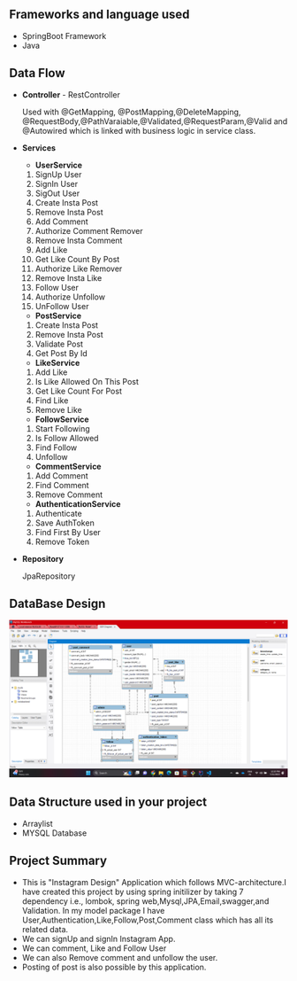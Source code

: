 ## **Frameworks and language used**
* SpringBoot Framework
* Java
## **Data Flow**
* **Controller** - RestController
  
  Used with @GetMapping, @PostMapping,@DeleteMapping, @RequestBody,@PathVaraiable,@Validated,@RequestParam,@Valid and @Autowired which is linked with business logic in service class.

* **Services**

  * **UserService**

   1. SignUp User
   2. SignIn User
   3. SigOut User
   4. Create Insta Post
   5. Remove Insta Post
   6. Add Comment
   7. Authorize Comment Remover
   8. Remove Insta Comment
   9. Add Like
   10. Get Like Count By Post
   11. Authorize Like Remover
   12. Remove Insta Like
   13. Follow User
   14. Authorize Unfollow
   15. UnFollow User

  * **PostService**

   1. Create Insta Post
   2. Remove Insta Post
   3. Validate Post
   4. Get Post By Id

  * **LikeService**

   1. Add Like
   2. Is Like Allowed On This Post
   3. Get Like Count For Post
   4. Find Like
   5. Remove Like

   * **FollowService**

   1. Start Following
   2. Is Follow Allowed
   3. Find Follow
   4. Unfollow

   * **CommentService**

   1. Add Comment
   2. Find Comment
   3. Remove Comment

   * **AuthenticationService**

   1. Authenticate
   2. Save AuthToken
   3. Find First By User
   4. Remove Token

   

* **Repository**

  JpaRepository

## **DataBase Design**

![DataBase Design](EER-InstaDesign.png)

## **Data Structure used in your project**
* Arraylist
* MYSQL Database
## **Project Summary**

* This is "Instagram Design" Application which follows MVC-architecture.I have created this project by using spring initilizer by taking 7 dependency i.e., lombok, spring web,Mysql,JPA,Email,swagger,and Validation. In my model package I have User,Authentication,Like,Follow,Post,Comment class which has all its related data.
* We can signUp and signIn Instagram App.
* We can comment, Like and Follow User
* We can also Remove comment and unfollow the user.
* Posting of post is also possible by this application.


